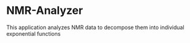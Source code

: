 # NMR-Analyzer
This application analyzes NMR data to decompose them into individual exponential functions

